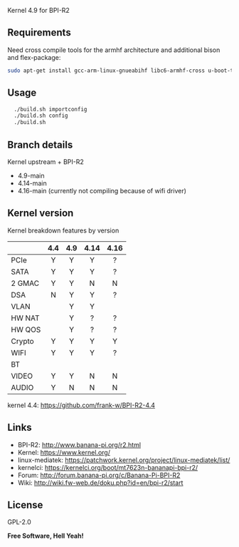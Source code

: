 
Kernel 4.9 for BPI-R2

## Requirements

Need cross compile tools for the armhf architecture and additional bison and flex-package:
```sh
sudo apt-get install gcc-arm-linux-gnueabihf libc6-armhf-cross u-boot-tools bc make gcc libc6-dev libncurses5-dev libssl-dev bison flex
```

## Usage

```sh
  ./build.sh importconfig
  ./build.sh config
  ./build.sh
```

## Branch details

Kernel upstream + BPI-R2
* 4.9-main
* 4.14-main
* 4.16-main (currently not compiling because of wifi driver)

## Kernel version

Kernel breakdown features by version

|          | 4.4 | 4.9 | 4.14 | 4.16|
|:-------- | :--:| :--:| :--: | :--:|
| PCIe     |  Y  |  Y  |  Y  |  ?  |
| SATA     |  Y  |  Y  |  Y  |  ?  |
| 2 GMAC   |  Y  |  Y  |  N  |  N  |
| DSA      |  N  |  Y  |  Y  |  ?  |
| VLAN     |     |  Y  |  Y  |     |
| HW NAT   |     |  Y  |  ?  |  ?  |
| HW QOS   |     |  Y  |  ?  |  ?  |
| Crypto   |  Y  |  Y  |  Y  |  Y  |
| WIFI     |  Y  |  Y  |  Y  |  ?  |
| BT       |     |     |     |     |
| VIDEO    |  Y  |  Y  |  N  |  N  |
| AUDIO    |  Y  |  N  |  N  |  N  |

kernel 4.4: https://github.com/frank-w/BPI-R2-4.4

## Links

* BPI-R2: http://www.banana-pi.org/r2.html
* Kernel: https://www.kernel.org/
* linux-mediatek: https://patchwork.kernel.org/project/linux-mediatek/list/
* kernelci: https://kernelci.org/boot/mt7623n-bananapi-bpi-r2/
* Forum: http://forum.banana-pi.org/c/Banana-Pi-BPI-R2
* Wiki: http://wiki.fw-web.de/doku.php?id=en/bpi-r2/start

License
----

GPL-2.0

**Free Software, Hell Yeah!**
